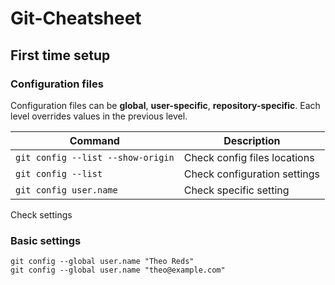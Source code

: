 # Git-Cheatsheet
## First time setup
### Configuration files
Configuration files can be **global**, **user-specific**, **repository-specific**. Each level overrides values in the previous level. 

Command|Description
-------|-----------
`git config --list --show-origin`|Check config files locations
`git config --list`|Check configuration settings
`git config user.name`|Check specific setting



Check settings 
### Basic settings
```
git config --global user.name "Theo Reds"
git config --global user.name "theo@example.com"
```
